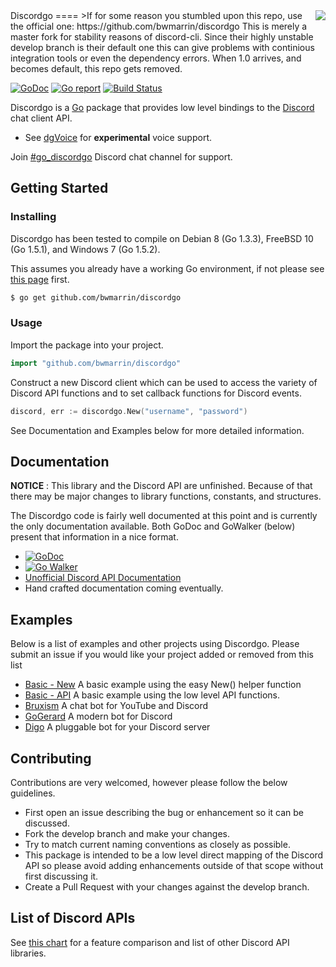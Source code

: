 <img align="right" src="http://bwmarrin.github.io/discordgo/img/discordgo.png">
Discordgo 
====
>If for some reason you stumbled upon this repo, use the official one: https://github.com/bwmarrin/discordgo
This is merely a master fork for stability reasons of discord-cli.
Since their highly unstable develop branch is their default one this can give problems with continious integration tools or even the dependency errors. When 1.0 arrives, and becomes default, this repo gets removed. 

[![GoDoc](https://godoc.org/github.com/bwmarrin/discordgo?status.svg)](https://godoc.org/github.com/bwmarrin/discordgo) [![Go report](http://goreportcard.com/badge/bwmarrin/discordgo)](http://goreportcard.com/report/bwmarrin/discordgo) [![Build Status](https://travis-ci.org/bwmarrin/discordgo.svg?branch=master)](https://travis-ci.org/bwmarrin/discordgo)

Discordgo is a [Go](https://golang.org/) package that provides low level 
bindings to the [Discord](https://discordapp.com/) chat client API.

* See [dgVoice](https://github.com/bwmarrin/dgvoice) for **experimental** voice
support.

Join [#go_discordgo](https://discord.gg/0SBTUU1wZTWT6sqd) Discord chat channel 
for support.

## Getting Started

### Installing

Discordgo has been tested to compile on Debian 8 (Go 1.3.3), 
FreeBSD 10 (Go 1.5.1), and Windows 7 (Go 1.5.2).

This assumes you already have a working Go environment, if not please see
[this page](https://golang.org/doc/install) first.

```sh
$ go get github.com/bwmarrin/discordgo
```

### Usage

Import the package into your project.

```go
import "github.com/bwmarrin/discordgo"
```

Construct a new Discord client which can be used to access the variety of 
Discord API functions and to set callback functions for Discord events.

```go
discord, err := discordgo.New("username", "password")
```

See Documentation and Examples below for more detailed information.


## Documentation

**NOTICE** : This library and the Discord API are unfinished.
Because of that there may be major changes to library functions, constants,
and structures.

The Discordgo code is fairly well documented at this point and is currently
the only documentation available.  Both GoDoc and GoWalker (below) present
that information in a nice format.

- [![GoDoc](https://godoc.org/github.com/bwmarrin/discordgo?status.svg)](https://godoc.org/github.com/bwmarrin/discordgo) 
- [![Go Walker](http://gowalker.org/api/v1/badge)](https://gowalker.org/github.com/bwmarrin/discordgo) 
- [Unofficial Discord API Documentation](https://discordapi.readthedocs.org/en/latest/) 
- Hand crafted documentation coming eventually.


## Examples

Below is a list of examples and other projects using Discordgo.  Please submit 
an issue if you would like your project added or removed from this list 

- [Basic - New](https://github.com/bwmarrin/discordgo/tree/develop/examples/new_basic) A basic example using the easy New() helper function
- [Basic - API](https://github.com/bwmarrin/discordgo/tree/develop/examples/api_basic) A basic example using the low level API functions.
- [Bruxism](https://github.com/iopred/bruxism) A chat bot for YouTube and Discord
- [GoGerard](https://github.com/GoGerard/GoGerard) A modern bot for Discord
- [Digo](https://github.com/sethdmoore/digo) A pluggable bot for your Discord server

## Contributing
Contributions are very welcomed, however please follow the below guidelines.

- First open an issue describing the bug or enhancement so it can be
discussed.  
- Fork the develop branch and make your changes.  
- Try to match current naming conventions as closely as possible.  
- This package is intended to be a low level direct mapping of the Discord API 
so please avoid adding enhancements outside of that scope without first 
discussing it.
- Create a Pull Request with your changes against the develop branch.


## List of Discord APIs

See [this chart](https://abal.moe/Discord/Libraries.html) for a feature 
comparison and list of other Discord API libraries.
